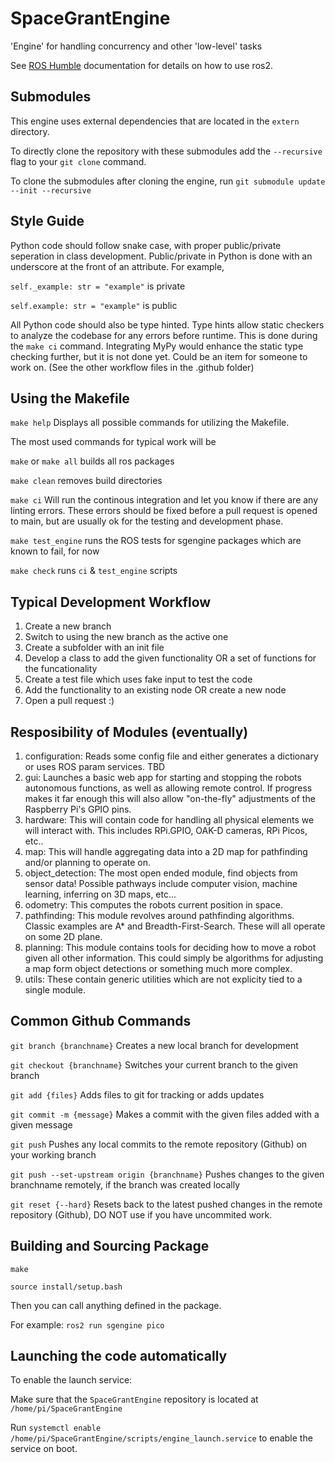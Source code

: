 # SpaceGrantEngine
'Engine' for handling concurrency and other 'low-level' tasks 

See [ROS Humble](https://docs.ros.org/en/humble/index.html) documentation for details on how to use ros2.  

## Submodules

This engine uses external dependencies that are located in the `extern` directory.

To directly clone the repository with these submodules add the `--recursive` flag to your `git clone` command.

To clone the submodules after cloning the engine, run `git submodule update --init --recursive`

## Style Guide
Python code should follow snake case, with proper public/private seperation in class development.
Public/private in Python is done with an underscore at the front of an attribute. For example,

`self._example: str = "example"` is private

`self.example: str = "example"` is public

All Python code should also be type hinted. Type hints allow static checkers to analyze the 
codebase for any errors before runtime. This is done during the `make ci` command. Integrating
MyPy would enhance the static type checking further, but it is not done yet. Could be an item 
for someone to work on. (See the other workflow files in the .github folder)

## Using the Makefile
`make help` Displays all possible commands for utilizing the Makefile.

The most used commands for typical work will be 

`make` or `make all` builds all ros packages

`make clean` removes build directories

`make ci` Will run the continous integration and let you know if there are any linting errors.
These errors should be fixed before a pull request is opened to main, but are usually ok for the 
testing and development phase.

`make test_engine` runs the ROS tests for sgengine packages which are known to fail, for now

`make check` runs `ci` & `test_engine` scripts

## Typical Development Workflow
1. Create a new branch
2. Switch to using the new branch as the active one
3. Create a subfolder with an init file
4. Develop a class to add the given functionality OR a set of functions for the funcationality
5. Create a test file which uses fake input to test the code
6. Add the functionality to an existing node OR create a new node
7. Open a pull request :)

## Resposibility of Modules (eventually)
1. configuration: Reads some config file and either generates a dictionary or uses ROS param services. TBD
2. gui: Launches a basic web app for starting and stopping the robots autonomous functions, as well as allowing remote control. If progress makes it far enough this will also allow "on-the-fly" adjustments of the Raspberry Pi's GPIO pins. 
3. hardware: This will contain code for handling all physical elements we will interact with. This includes RPi.GPIO, OAK-D cameras, RPi Picos, etc..
4. map: This will handle aggregating data into a 2D map for pathfinding and/or planning to operate on.
5. object_detection: The most open ended module, find objects from sensor data! Possible pathways include computer vision, machine learning, inferring on 3D maps, etc...
6. odometry: This computes the robots current position in space.
7. pathfinding: This module revolves around pathfinding algorithms. Classic examples are A* and Breadth-First-Search. These will all operate on some 2D plane.
8. planning: This module contains tools for deciding how to move a robot given all other information. This could simply be algorithms for adjusting a map form object detections or something much more complex.
9. utils: These contain generic utilities which are not explicity tied to a single module.

## Common Github Commands
`git branch {branchname}` Creates a new local branch for development

`git checkout {branchname}` Switches your current branch to the given branch

`git add {files}` Adds files to git for tracking or adds updates

`git commit -m {message}` Makes a commit with the given files added with a given message

`git push` Pushes any local commits to the remote repository (Github) on your working branch

`git push --set-upstream origin {branchname}` Pushes changes to the given branchname remotely, if the branch was created locally

`git reset {--hard}` Resets back to the latest pushed changes in the remote repository (Github), DO NOT use if you have uncommited work.


## Building and Sourcing Package

`make`

`source install/setup.bash`

Then you can call anything defined in the package.

For example: `ros2 run sgengine pico`  

## Launching the code automatically

To enable the launch service:

Make sure that the `SpaceGrantEngine` repository is located at `/home/pi/SpaceGrantEngine`

Run `systemctl enable /home/pi/SpaceGrantEngine/scripts/engine_launch.service` to enable the service on boot.  
